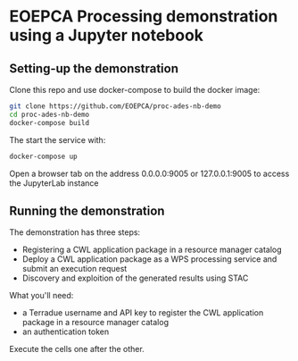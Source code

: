 # EOEPCA Processing demonstration using a Jupyter notebook

## Setting-up the demonstration

Clone this repo and use docker-compose to build the docker image:

```bash
git clone https://github.com/EOEPCA/proc-ades-nb-demo
cd proc-ades-nb-demo
docker-compose build
```

The start the service with:

```bash
docker-compose up
```

Open a browser tab on the address 0.0.0.0:9005 or 127.0.0.1:9005 to access the JupyterLab instance

## Running the demonstration

The demonstration has three steps:

- Registering a CWL application package in a resource manager catalog
- Deploy a CWL application package as a WPS processing service and submit an execution request
- Discovery and exploition of the generated results using STAC  

What you'll need:
- a Terradue username and API key to register the CWL application package in a resource manager catalog
- an authentication token 

Execute the cells one after the other.